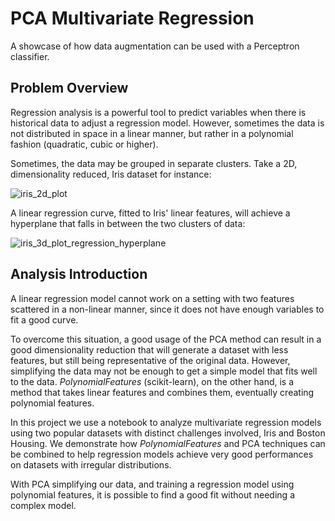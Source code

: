 # PCA Multivariate Regression

A showcase of how data augmentation can be used with a Perceptron classifier.

## Problem Overview

Regression analysis is a powerful tool to predict variables when there is historical data to adjust a regression model. However, sometimes the data is not distributed in space in a linear manner, but rather in a polynomial fashion (quadratic, cubic or higher).

Sometimes, the data may be grouped in separate clusters. Take a 2D, dimensionality reduced, Iris dataset for instance:

![iris_2d_plot](https://user-images.githubusercontent.com/33037020/185724910-559335df-892b-40af-bd80-9ac823c8af66.png)

A linear regression curve, fitted to Iris' linear features, will achieve a hyperplane that falls in between the two clusters of data:

![iris_3d_plot_regression_hyperplane](https://user-images.githubusercontent.com/33037020/185724917-1fe7327d-0757-48b8-b6df-64f62ec5bae9.png)

## Analysis Introduction

A linear regression model cannot work on a setting with two features scattered in a non-linear manner, since it does not have enough variables to fit a good curve.

To overcome this situation, a good usage of the PCA method can result in a good dimensionality reduction that will generate a dataset with less features, but still being representative of the original data. However, simplifying the data may not be enough to get a simple model that fits well to the data. *PolynomialFeatures* (scikit-learn), on the other hand, is a method that takes linear features and combines them, eventually creating polynomial features.

In this project we use a notebook to analyze multivariate regression models using two popular datasets with distinct challenges involved, Iris and Boston Housing. We demonstrate how *PolynomialFeatures* and PCA techniques can be combined to help regression models achieve very good performances on datasets with irregular distributions. 

With PCA simplifying our data, and training a regression model using polynomial features, it is possible to find a good fit without needing a complex model.
